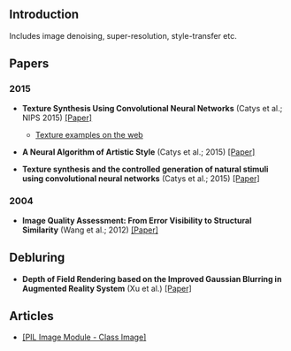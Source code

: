 

## Introduction

Includes image denoising, super-resolution, style-transfer etc.

## Papers

### 2015

* **Texture Synthesis Using Convolutional Neural Networks** (Catys et al.; NIPS 2015) [[Paper]](https://arxiv.org/pdf/1505.07376.pdf)
  * [Texture examples on the web](http://bethgelab.org/deeptextures/)

* **A Neural Algorithm of Artistic Style** (Catys et al.; 2015) [[Paper]](https://arxiv.org/pdf/1508.06576.pdf)

* **Texture synthesis and the controlled generation of natural stimuli using convolutional neural networks** (Catys et al.; 2015) [[Paper]](https://128.84.21.199/pdf/1505.07376v1.pdf)



### 2004

* **Image Quality Assessment: From Error Visibility to Structural Similarity** (Wang et al.; 2012) [[Paper]](http://www.cns.nyu.edu/pub/lcv/wang03-preprint.pdf)


## Debluring

* **Depth of Field Rendering based on the Improved Gaussian Blurring in Augmented Reality System** (Xu et al.) [[Paper]](https://pdfs.semanticscholar.org/1d23/bbf675351a70588af88ebee01fd11668905e.pdf)
## Articles

* [[PIL Image Module - Class Image]](https://hhsprings.bitbucket.io/docs/programming/examples/python/PIL/Image__class_Image.html)

